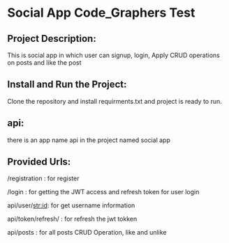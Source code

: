 # Social App Code_Graphers Test

## Project Description: 
This is social app in which user can signup, login,
Apply CRUD operations on posts and like the post

## Install and Run the Project: 
Clone the repository and install requirments.txt and project is ready to run.

## api:
there is an app name api in the project named social app
## Provided Urls: 

/registration : for register 

/login : for getting the JWT access and refresh token for user login

api/user/<str:id>: for get username information

api/token/refresh/ : for refresh the jwt tokken

api/posts : for all posts CRUD Operation, like and unlike 


